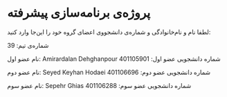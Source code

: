 # پروژه‌ی برنامه‌سازی پیشرفته
لطفا نام و نام‌خانوادگی و شماره‌ی دانشجووی اعضای گروه خود را این‌جا وارد کنید:

شماره‌ی تیم: 39

نام عضو اول: Amirardalan Dehghanpour
شماره دانشجویی عضو اول: 401105901

نام عضو دوم: Seyed Keyhan Hodaei
شماره دانشجویی عضو دوم: 401106696

نام عضو سوم: Sepehr Ghias
شماره دانشجویی عضو سوم: 401106288
